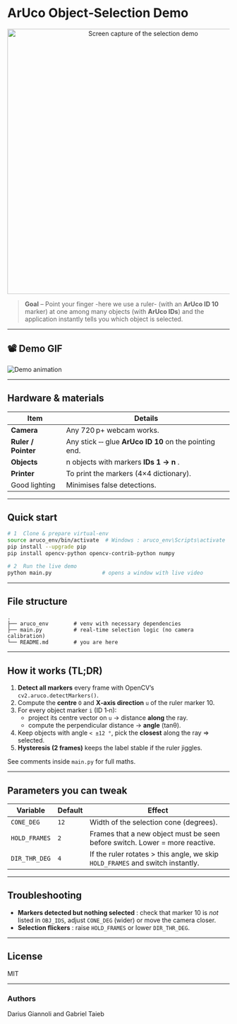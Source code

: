 # ArUco Object‑Selection Demo

<p align="center">
  <!-- Replace preview.gif with an actual GIF or screenshot of your app -->
  <img src="doc/preview.gif" width="600" alt="Screen capture of the selection demo" />
</p>

> **Goal** – Point your finger -here we use a ruler- (with an **ArUco ID 10** marker) at one among many objects (with **ArUco IDs**) and the application instantly tells you which object is selected.

---

## 📽 Demo GIF
![Demo animation](../docs/demo_objsel.gif)



---

## Hardware & materials

| Item | Details |
|------|---------|
| **Camera** | Any 720 p+ webcam works. |
| **Ruler / Pointer** | Any stick ‑‑ glue **ArUco ID 10** on the pointing end. |
| **Objects** | n objects with markers **IDs 1 → n** . |
| **Printer** | To print the markers (4×4 dictionary). |
| Good lighting | Minimises false detections. |

---

## Quick start

```bash
# 1  Clone & prepare virtual‑env
source aruco_env/bin/activate  # Windows : aruco_env\Scripts\activate
pip install --upgrade pip
pip install opencv-python opencv-contrib-python numpy

# 2  Run the live demo
python main.py                # opens a window with live video
```
---

## File structure

```
.
├── aruco_env        # venv with necessary dependencies
├── main.py          # real‑time selection logic (no camera calibration)
└── README.md        # you are here
```

---

## How it works (TL;DR)

1. **Detect all markers** every frame with OpenCV’s `cv2.aruco.detectMarkers()`.
2. Compute the **centre** `O` and **X‑axis direction** `u` of the ruler marker 10.
3. For every object marker `i` (ID 1‑n):
   * project its centre vector on `u` → distance **along** the ray.
   * compute the perpendicular distance → **angle** (tanθ).
4. Keep objects with angle `< ±12 °`, pick the **closest** along the ray ⇒ selected.
5. **Hysteresis (2 frames)** keeps the label stable if the ruler jiggles.

See comments inside `main.py` for full maths.

---

## Parameters you can tweak

| Variable | Default | Effect |
|----------|---------|--------|
| `CONE_DEG` | `12` | Width of the selection cone (degrees). |
| `HOLD_FRAMES` | `2` | Frames that a new object must be seen before switch. Lower = more reactive. |
| `DIR_THR_DEG` | `4` | If the ruler rotates > this angle, we skip `HOLD_FRAMES` and switch instantly. |

---

## Troubleshooting

* **Markers detected but nothing selected** : check that marker 10 is *not* listed in `OBJ_IDS`, adjust `CONE_DEG` (wider) or move the camera closer.
* **Selection flickers** : raise `HOLD_FRAMES` or lower `DIR_THR_DEG`.

---

## License

MIT

---

### Authors

Darius Giannoli and Gabriel Taieb

